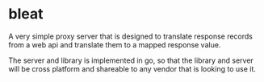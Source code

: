 # bleat

A very simple proxy server that is designed to translate response records from a web api and translate them to a mapped response value.

The server and library is implemented in go, so that the library and server will be cross platform and shareable to any vendor that is looking to use it.
